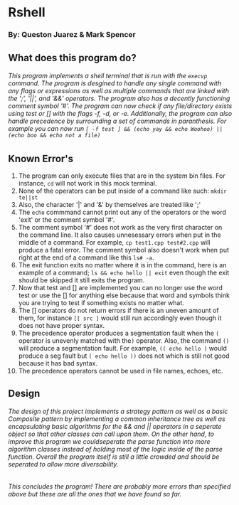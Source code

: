 # Rshell
### By: Queston Juarez & Mark Spencer

## What does this program do?
###### This program implements a shell terminal that is run with the `execvp` command. The program is desgined to handle any single command with any flags or expressions as well as multiple commands that are linked with the ';', '||', and '&&' operators. The program also has a decently functioning comment symbol '#'. The program can now check if any file/directory exists using test or [] with the flags -f, -d, or -e. Additionally, the program can also handle precedence by surrounding a set of commands in paranthesis. For example you can now run `[ -f test ] && (echo yay && echo Woohoo) || (echo boo && echo not a file)`

## Known Error's
1. The program can only execute files that are in the system bin files. For instance, `cd` will not work in this mock terminal.
2. None of the operators can be put inside of a command like such: `mkdir te||st`
3. Also, the character '|' and '&' by themselves are treated like ';'
4. The `echo` commmand cannot print out any of the operators or the word 'exit' or the comment symbol '#'.
5. The comment symbol '#' does not work as the very first character on the command line. It also causes unnesessary errors when put in the middle of a command. For example, `cp test1.cpp test#2.cpp` will produce a fatal error. The comment symbol also doesn't work when put right at the end of a command like this `ls# -a`.
6. The exit function exits no matter where it is in the command, here is an example of a command; `ls && echo hello || exit` even though the exit should be skipped it still exits the program.
7. Now that test and [] are implemented you can no longer use the word test or use the [] for anything else because that word and symbols think you are trying to test if something exists no matter what.
8. The [] operators do not return errors if there is an uneven amount of them, for instance `[[ src ]` would still run accordingly even though it does not have proper syntax.
9. The precedence operator produces a segmentation fault when the `(` operator is unevenly matched with the`)` operator. Also, the command `()` will produce a segmentation fault. For example, `(( echo hello )` would produce a seg fault but `( echo hello ))` does not which is still not good because it has bad syntax.
10. The precedence operators cannot be used in file names, echoes, etc.

## Design
###### The design of this project implements a strategy pattern as well as a basic  Composite pattern by implementing a common inheritance tree as well as encapsulating basic algorithms for the && and || operators in a seperate object so that other classes can call upon them. On the other hand, to improve this program we couldseperate the parse function into more algorithm classes instead of holding most of the logic inside of the parse function. Overall the program itself is still a little crowded and should be seperated to allow more diversability.

###### This concludes the program! There are probably more errors than specified above but these are all the ones that we have found so far.
